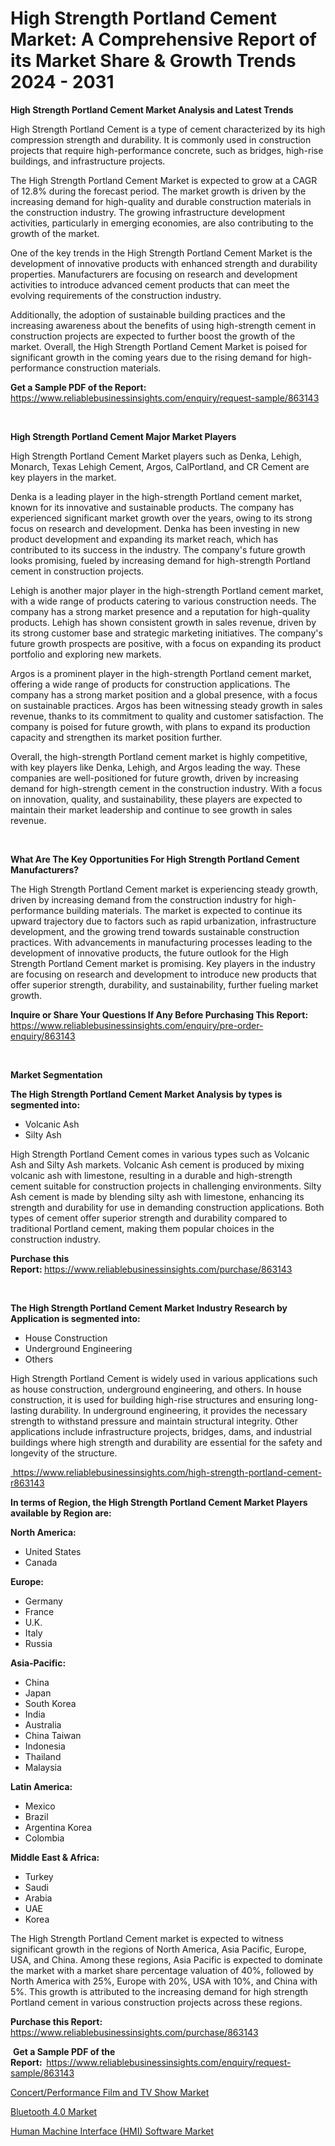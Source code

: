 <p><h1>High Strength Portland Cement Market: A Comprehensive Report of its Market Share & Growth Trends 2024 - 2031</h1></p><p><strong>High Strength Portland Cement Market Analysis and Latest Trends</strong></p>
<p><p>High Strength Portland Cement is a type of cement characterized by its high compression strength and durability. It is commonly used in construction projects that require high-performance concrete, such as bridges, high-rise buildings, and infrastructure projects.</p><p>The High Strength Portland Cement Market is expected to grow at a CAGR of 12.8% during the forecast period. The market growth is driven by the increasing demand for high-quality and durable construction materials in the construction industry. The growing infrastructure development activities, particularly in emerging economies, are also contributing to the growth of the market.</p><p>One of the key trends in the High Strength Portland Cement Market is the development of innovative products with enhanced strength and durability properties. Manufacturers are focusing on research and development activities to introduce advanced cement products that can meet the evolving requirements of the construction industry.</p><p>Additionally, the adoption of sustainable building practices and the increasing awareness about the benefits of using high-strength cement in construction projects are expected to further boost the growth of the market. Overall, the High Strength Portland Cement Market is poised for significant growth in the coming years due to the rising demand for high-performance construction materials.</p></p>
<p><strong>Get a Sample PDF of the Report:&nbsp;</strong> <a href="https://www.reliablebusinessinsights.com/enquiry/request-sample/863143">https://www.reliablebusinessinsights.com/enquiry/request-sample/863143</a></p>
<p>&nbsp;</p>
<p><strong>High Strength Portland Cement Major Market Players</strong></p>
<p><p>High Strength Portland Cement Market players such as Denka, Lehigh, Monarch, Texas Lehigh Cement, Argos, CalPortland, and CR Cement are key players in the market. </p><p>Denka is a leading player in the high-strength Portland cement market, known for its innovative and sustainable products. The company has experienced significant market growth over the years, owing to its strong focus on research and development. Denka has been investing in new product development and expanding its market reach, which has contributed to its success in the industry. The company's future growth looks promising, fueled by increasing demand for high-strength Portland cement in construction projects.</p><p>Lehigh is another major player in the high-strength Portland cement market, with a wide range of products catering to various construction needs. The company has a strong market presence and a reputation for high-quality products. Lehigh has shown consistent growth in sales revenue, driven by its strong customer base and strategic marketing initiatives. The company's future growth prospects are positive, with a focus on expanding its product portfolio and exploring new markets.</p><p>Argos is a prominent player in the high-strength Portland cement market, offering a wide range of products for construction applications. The company has a strong market position and a global presence, with a focus on sustainable practices. Argos has been witnessing steady growth in sales revenue, thanks to its commitment to quality and customer satisfaction. The company is poised for future growth, with plans to expand its production capacity and strengthen its market position further.</p><p>Overall, the high-strength Portland cement market is highly competitive, with key players like Denka, Lehigh, and Argos leading the way. These companies are well-positioned for future growth, driven by increasing demand for high-strength cement in the construction industry. With a focus on innovation, quality, and sustainability, these players are expected to maintain their market leadership and continue to see growth in sales revenue.</p></p>
<p>&nbsp;</p>
<p><strong>What Are The Key Opportunities For High Strength Portland Cement Manufacturers?</strong></p>
<p><p>The High Strength Portland Cement market is experiencing steady growth, driven by increasing demand from the construction industry for high-performance building materials. The market is expected to continue its upward trajectory due to factors such as rapid urbanization, infrastructure development, and the growing trend towards sustainable construction practices. With advancements in manufacturing processes leading to the development of innovative products, the future outlook for the High Strength Portland Cement market is promising. Key players in the industry are focusing on research and development to introduce new products that offer superior strength, durability, and sustainability, further fueling market growth.</p></p>
<p><strong>Inquire or Share Your Questions If Any Before Purchasing This Report:</strong> <a href="https://www.reliablebusinessinsights.com/enquiry/pre-order-enquiry/863143">https://www.reliablebusinessinsights.com/enquiry/pre-order-enquiry/863143</a></p>
<p>&nbsp;</p>
<p><strong>Market Segmentation</strong></p>
<p><strong>The High Strength Portland Cement Market Analysis by types is segmented into:</strong></p>
<p><ul><li>Volcanic Ash</li><li>Silty Ash</li></ul></p>
<p><p>High Strength Portland Cement comes in various types such as Volcanic Ash and Silty Ash markets. Volcanic Ash cement is produced by mixing volcanic ash with limestone, resulting in a durable and high-strength cement suitable for construction projects in challenging environments. Silty Ash cement is made by blending silty ash with limestone, enhancing its strength and durability for use in demanding construction applications. Both types of cement offer superior strength and durability compared to traditional Portland cement, making them popular choices in the construction industry.</p></p>
<p><strong>Purchase this Report:&nbsp;</strong><a href="https://www.reliablebusinessinsights.com/purchase/863143">https://www.reliablebusinessinsights.com/purchase/863143</a></p>
<p>&nbsp;</p>
<p><strong>The High Strength Portland Cement Market Industry Research by Application is segmented into:</strong></p>
<p><ul><li>House Construction</li><li>Underground Engineering</li><li>Others</li></ul></p>
<p><p>High Strength Portland Cement is widely used in various applications such as house construction, underground engineering, and others. In house construction, it is used for building high-rise structures and ensuring long-lasting durability. In underground engineering, it provides the necessary strength to withstand pressure and maintain structural integrity. Other applications include infrastructure projects, bridges, dams, and industrial buildings where high strength and durability are essential for the safety and longevity of the structure.</p></p>
<p><a href="https://www.reliablebusinessinsights.com/high-strength-portland-cement-r863143">&nbsp;https://www.reliablebusinessinsights.com/high-strength-portland-cement-r863143</a></p>
<p><strong>In terms of Region, the High Strength Portland Cement Market Players available by Region are:</strong></p>
<p>
    <p> <strong> North America: </strong>
        <ul>
            <li>United States</li>
            <li>Canada</li>
        </ul>
        </p> 
    <p> <strong> Europe: </strong>
        <ul>
            <li>Germany</li>
            <li>France</li>
            <li>U.K.</li>
            <li>Italy</li>
            <li>Russia</li>
        </ul>
        </p> 
    <p> <strong> Asia-Pacific: </strong>
        <ul>
            <li>China</li>
            <li>Japan</li>
            <li>South Korea</li>
            <li>India</li>
            <li>Australia</li>
            <li>China Taiwan</li>
            <li>Indonesia</li>
            <li>Thailand</li>
            <li>Malaysia</li>
        </ul>
        </p> 
    <p> <strong> Latin America: </strong>
        <ul>
            <li>Mexico</li>
            <li>Brazil</li>
            <li>Argentina Korea</li>
            <li>Colombia</li>
        </ul>
        </p> 
    <p> <strong> Middle East & Africa: </strong>
        <ul>
            <li>Turkey</li>
            <li>Saudi</li>
            <li>Arabia</li>
            <li>UAE</li>
            <li>Korea</li>
        </ul>
    </p>
    </p>
<p><p>The High Strength Portland Cement market is expected to witness significant growth in the regions of North America, Asia Pacific, Europe, USA, and China. Among these regions, Asia Pacific is expected to dominate the market with a market share percentage valuation of 40%, followed by North America with 25%, Europe with 20%, USA with 10%, and China with 5%. This growth is attributed to the increasing demand for high strength Portland cement in various construction projects across these regions.</p></p>
<p><strong>Purchase this Report: </strong><a href="https://www.reliablebusinessinsights.com/purchase/863143">https://www.reliablebusinessinsights.com/purchase/863143</a></p>
<p>&nbsp;<strong>Get a Sample PDF of the Report:&nbsp;&nbsp;</strong><a href="https://www.reliablebusinessinsights.com/enquiry/request-sample/863143">https://www.reliablebusinessinsights.com/enquiry/request-sample/863143</a></p>
<p><strong></strong></p>
<p><p><a href="https://github.com/castoriffic/Market-Research-Report-List-5/blob/main/concertperformance-film-and-tv-show-market.md">Concert/Performance Film and TV Show Market</a></p><p><a href="https://github.com/setiawananhar13/Market-Research-Report-List-1/blob/main/bluetooth-40-market.md">Bluetooth 4.0 Market</a></p><p><a href="https://github.com/yoshih12/Market-Research-Report-List-4/blob/main/human-machine-interface-hmi-software-market.md">Human Machine Interface (HMI) Software Market</a></p></p>